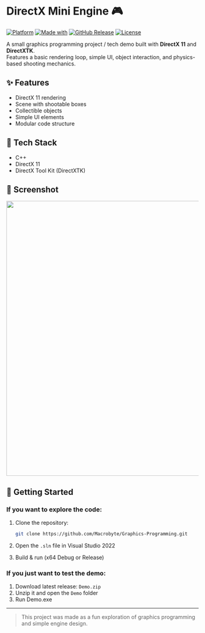 # DirectX Mini Engine 🎮

[![Platform](https://img.shields.io/badge/platform-Windows-0078D7?style=for-the-badge&logo=windows)](#)
[![Made with](https://img.shields.io/badge/made%20with-DirectXTK-purple?style=for-the-badge)](#)
[![GitHub Release](https://img.shields.io/github/v/release/Macrobyte/Graphics-Programming?style=for-the-badge&logo=github&label=release)](https://github.com/Macrobyte/Graphics-Programming/releases)
[![License](https://img.shields.io/badge/license-MIT-lightgrey?style=for-the-badge)](#)

A small graphics programming project / tech demo built with **DirectX 11** and **DirectXTK**.  
Features a basic rendering loop, simple UI, object interaction, and physics-based shooting mechanics.

## ✨ Features
- DirectX 11 rendering
- Scene with shootable boxes
- Collectible objects
- Simple UI elements
- Modular code structure

## 🔧 Tech Stack
- C++
- DirectX 11
- DirectX Tool Kit (DirectXTK)

## 📸 Screenshot
<p align="center">
  <img src="https://github.com/user-attachments/assets/f6bb0438-2744-4374-9481-7e95fbb3d668" width="720"/>
</p>

## 🚀 Getting Started
### If you want to explore the code:
1. Clone the repository:
   ```bash
   git clone https://github.com/Macrobyte/Graphics-Programming.git
2. Open the `.sln` file in Visual Studio 2022

3. Build & run (x64 Debug or Release)

### If you just want to test the demo:
1. Download latest release: `Demo.zip`
2. Unzip it and open the `Demo` folder
3. Run Demo.exe

---

> This project was made as a fun exploration of graphics programming and simple engine design.
